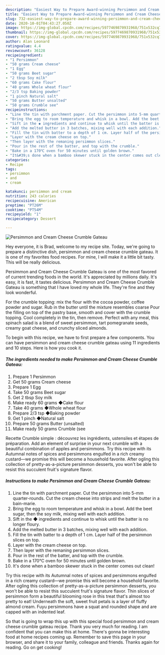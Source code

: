 ```yaml
---
description: "Easiest Way to Prepare Award-winning Persimmon and Cream Cheese Crumble Gateau"
title: "Easiest Way to Prepare Award-winning Persimmon and Cream Cheese Crumble Gateau"
slug: 732-easiest-way-to-prepare-award-winning-persimmon-and-cream-cheese-crumble-gateau
date: 2020-10-01T04:43:27.050Z
image: https://img-global.cpcdn.com/recipes/5977469870931968/751x532cq70/persimmon-and-cream-cheese-crumble-gateau-recipe-main-photo.jpg
thumbnail: https://img-global.cpcdn.com/recipes/5977469870931968/751x532cq70/persimmon-and-cream-cheese-crumble-gateau-recipe-main-photo.jpg
cover: https://img-global.cpcdn.com/recipes/5977469870931968/751x532cq70/persimmon-and-cream-cheese-crumble-gateau-recipe-main-photo.jpg
author: Alan Leonard
ratingvalue: 4.4
reviewcount: 36128
recipeingredient:
- "1 Persimmon"
- "50 grams Cream cheese"
- "1 Egg"
- "50 grams Beet sugar"
- "2 tbsp Soy milk"
- "60 grams Cake flour"
- "40 grams Whole wheat flour"
- "2/3 tsp Baking powder"
- "1 pinch Natural salt"
- "50 grams Butter unsalted"
- "50 grams Crumble see"
recipeinstructions:
- "Line the tin with parchment paper. Cut the persimmon into 5-mm quarter-rounds. Cut the cream cheese into strips and melt the butter in a bain-marie."
- "Bring the egg to room temperature and whisk in a bowl. Add the beet sugar, then the soy milk, mixing well with each addition."
- "Sift in the ◆ ingredients and continue to whisk until the batter is no longer floury."
- "Add the melted butter in 3 batches, mixing well with each addition."
- "Fill the tin with batter to a depth of 1 cm. Layer half of the persimmon slices on top."
- "Layer with the cream cheese on top."
- "Then layer with the remaning persimmon slices."
- "Pour in the rest of the batter, and top with the crumble."
- "Bake in a 170℃ oven for 50 minutes until golden brown."
- "It&#39;s done when a bamboo skewer stuck in the center comes out clean!"
categories:
- Recipe
tags:
- persimmon
- and
- cream

katakunci: persimmon and cream 
nutrition: 243 calories
recipecuisine: American
preptime: "PT26M"
cooktime: "PT54M"
recipeyield: "1"
recipecategory: Dessert

---
```



![Persimmon and Cream Cheese Crumble Gateau](https://img-global.cpcdn.com/recipes/5977469870931968/751x532cq70/persimmon-and-cream-cheese-crumble-gateau-recipe-main-photo.jpg)

Hey everyone, it is Brad, welcome to my recipe site. Today, we're going to prepare a distinctive dish, persimmon and cream cheese crumble gateau. It is one of my favorites food recipes. For mine, I will make it a little bit tasty. This will be really delicious.

Persimmon and Cream Cheese Crumble Gateau is one of the most favored of current trending foods in the world. It's appreciated by millions daily. It's easy, it is fast, it tastes delicious. Persimmon and Cream Cheese Crumble Gateau is something that I have loved my whole life. They're fine and they look wonderful.

For the crumble topping: mix the flour with the cocoa powder, coffee powder and sugar. Rub in the butter until the mixture resembles coarse Pour the filling on top of the pastry base, smooth and cover with the crumble topping. Cool completely in the tin, then remove. Perfect with any meal, this spinach salad is a blend of sweet persimmon, tart pomegranate seeds, creamy goat cheese, and crunchy sliced almonds.


To begin with this recipe, we have to first prepare a few components. You can have persimmon and cream cheese crumble gateau using 11 ingredients and 10 steps. Here is how you cook it.

<!--inarticleads1-->

##### The ingredients needed to make Persimmon and Cream Cheese Crumble Gateau:

1. Prepare 1 Persimmon
1. Get 50 grams Cream cheese
1. Prepare 1 Egg
1. Take 50 grams Beet sugar
1. Get 2 tbsp Soy milk
1. Make ready 60 grams ◆Cake flour
1. Take 40 grams ◆Whole wheat flour
1. Prepare 2/3 tsp ◆Baking powder
1. Get 1 pinch ◆Natural salt
1. Prepare 50 grams Butter (unsalted)
1. Make ready 50 grams Crumble (see


Recette Crumble simple : découvrez les ingrédients, ustensiles et étapes de préparation. Add an element of surprise in your next crumble with a beautiful combination of apples and persimmons. Try this recipe with its Autumnal notes of spices and persimmons engulfed in a rich creamy custard—we promise this will become a household favorite. After ogling this collection of pretty-as-a-picture persimmon desserts, you won&#39;t be able to resist this succulent fruit&#39;s signature flavor. 

<!--inarticleads2-->

##### Instructions to make Persimmon and Cream Cheese Crumble Gateau:

1. Line the tin with parchment paper. Cut the persimmon into 5-mm quarter-rounds. Cut the cream cheese into strips and melt the butter in a bain-marie.
1. Bring the egg to room temperature and whisk in a bowl. Add the beet sugar, then the soy milk, mixing well with each addition.
1. Sift in the ◆ ingredients and continue to whisk until the batter is no longer floury.
1. Add the melted butter in 3 batches, mixing well with each addition.
1. Fill the tin with batter to a depth of 1 cm. Layer half of the persimmon slices on top.
1. Layer with the cream cheese on top.
1. Then layer with the remaning persimmon slices.
1. Pour in the rest of the batter, and top with the crumble.
1. Bake in a 170℃ oven for 50 minutes until golden brown.
1. It&#39;s done when a bamboo skewer stuck in the center comes out clean!


Try this recipe with its Autumnal notes of spices and persimmons engulfed in a rich creamy custard—we promise this will become a household favorite. After ogling this collection of pretty-as-a-picture persimmon desserts, you won&#39;t be able to resist this succulent fruit&#39;s signature flavor. Thin slices of persimmon form a beautiful blooming rose in this treat that&#39;s almost too pretty to eat! Underneath the soft, sweet fruit petals is a layer of fluffy almond cream. Fuyu persimmons have a squat and rounded shape and are capped with an indented leaf. 

So that is going to wrap this up with this special food persimmon and cream cheese crumble gateau recipe. Thank you very much for reading. I am confident that you can make this at home. There's gonna be interesting food at home recipes coming up. Remember to save this page in your browser, and share it to your family, colleague and friends. Thanks again for reading. Go on get cooking!
